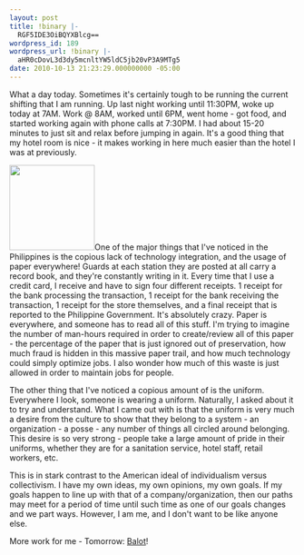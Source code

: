 ```yaml
---
layout: post
title: !binary |-
  RGF5IDE3OiBQYXBlcg==
wordpress_id: 189
wordpress_url: !binary |-
  aHR0cDovL3d3dy5mcnltYW5ldC5jb20vP3A9MTg5
date: 2010-10-13 21:23:29.000000000 -05:00
---
```

What a day today. Sometimes it's certainly tough to be running the current shifting that I am running. Up last night working until 11:30PM, woke up today at 7AM. Work @ 8AM, worked until 6PM, went home - got food, and started working again with phone calls at 7:30PM. I had about 15-20 minutes to just sit and relax before jumping in again. It's a good thing that my hotel room is nice - it makes working in here much easier than the hotel I was at previously.

<!--more-->

<a href="http://www.frymanet.com/wp-content/uploads/2010/10/Record-book-P46.gif"><img class="size-thumbnail wp-image-190 alignleft" title="Record book-P46" src="http://www.frymanet.com/wp-content/uploads/2010/10/Record-book-P46-150x150.gif" alt="" width="150" height="150" /></a>One of the major things that I've noticed in the Philippines is the copious lack of technology integration, and the usage of paper everywhere! Guards at each station they are posted at all carry a record book, and they're constantly writing in it. Every time that I use a credit card, I receive and have to sign four different receipts. 1 receipt for the bank processing the transaction, 1 receipt for the bank receiving the transaction, 1 receipt for the store themselves, and a final receipt that is reported to the Philippine Government. It's absolutely crazy. Paper is everywhere, and someone has to read all of this stuff. I'm trying to imagine the number of man-hours required in order to create/review all of this paper - the percentage of the paper that is just ignored out of preservation, how much fraud is hidden in this massive paper trail, and how much technology could simply optimize jobs. I also wonder how much of this waste is just allowed in order to maintain jobs for people.

The other thing that I've noticed a copious amount of is the uniform. Everywhere I look, someone is wearing a uniform. Naturally, I asked about it to try and understand. What I came out with is that the uniform is very much a desire from the culture to show that they belong to a system - an organization - a posse - any number of things all circled around belonging. This desire is so very strong - people take a large amount of pride in their uniforms, whether they are for a sanitation service, hotel staff, retail workers, etc.

This is in stark contrast to the American ideal of individualism versus collectivism. I have my own ideas, my own opinions, my own goals. If my goals happen to line up with that of a company/organization, then our paths may meet for a period of time until such time as one of our goals changes and we part ways. However, I am me, and I don't want to be like anyone else.

More work for me - Tomorrow: <a href="http://en.wikipedia.org/wiki/Balut_%28egg%29">Balot</a>!
